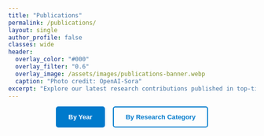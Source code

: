 ```yaml
---
title: "Publications"
permalink: /publications/
layout: single
author_profile: false
classes: wide
header:
  overlay_color: "#000"
  overlay_filter: "0.6"
  overlay_image: /assets/images/publications-banner.webp
  caption: "Photo credit: OpenAI-Sora"
excerpt: "Explore our latest research contributions published in top-tier conferences and journals."
---
```


<div class="publications-container">
  <!-- View Toggle Buttons -->
  <div class="view-toggle">
    <button id="year-view-btn" class="toggle-btn active">By Year</button>
    <button id="area-view-btn" class="toggle-btn">By Research Category</button>
  </div>

  <!-- Publications Content -->
  <div id="publications-content"></div>
</div>

<script>
// Centralized publications data - UPDATE ONLY HERE when adding new papers
const publicationsData = [
  {
    year: 2025,
    area: "Efficient",
    venue: "SOSP-2025",
    authors: "Yue Guan, Xinwei Qiang, Zaifeng Pan, Daniels Johnson, Yuanwei Fang, Keren Zhou, **Yuke Wang**, Wanlu Li, Yufei Ding, Adnan Aziz",
    title: "Mercury: Unlocking Multi-GPU Operator Optimization for LLMs via Remote Memory Scheduling",
    conference: "ACM Symposium on Operating Systems Principles",
    links: {
      paper: "https://storage.googleapis.com/yuke_profile/sosp25ae-paper4.pdf",
      bibtex: "https://github.com/YukeWang96/personal_page/blob/2fd849fcbd6d4fe52faacb1c6f40ae0c5d6530d6/_publications/publication.bib#L192-L197",
      code: "https://github.com/ChandlerGuan/mercury_artifact"
    }
  },
  {
    year: 2025,
    area: "Scalable",
    venue: "SOSP-2025",
    authors: "Zhengding Hu, Vibha Murthy, Zaifeng Pan, Wanlu Li, Xiaoyi Fang, Yufei Ding, **Yuke Wang**",
    title: "HedraRAG: Coordinating LLM Generation and Database Retrieval in Heterogeneous RAG Serving",
    conference: "ACM Symposium on Operating Systems Principles",
    links: {
      paper: "https://arxiv.org/pdf/2507.09138",
      bibtex: "https://github.com/YukeWang96/personal_page/blob/bda879dff0ec73d182b7dd38903ed752cd63b8c7/_publications/publication.bib#L185-L190",
      code: "https://github.com/Leo9660/HedraRAG_AE.git"
    }
  },
  {
    year: 2025,
    area: "Scalable",
    venue: "OSDI-2025",
    authors: "Zhuang Wang, Zhaozhuo Xu, Jingyi Xi, **Yuke Wang**, Anshumali Shrivastava, T. S. Eugene Ng",
    title: "Zen: Empowering Distributed Training with Sparsity-driven Data Synchronization",
    conference: "USENIX Symposium on Operating Systems Design and Implementation",
    links: {
      paper: "https://www.usenix.org/system/files/osdi25-wang-zhuang.pdf",
      bibtex: "https://github.com/YukeWang96/personal_page/blob/af257edf7012b72f4409eedeba8b2d299df60e03/_publications/publication.bib#L171-L176",
      code: "https://github.com/zhuangwang93/ZEN",
      slides: "https://www.usenix.org/sites/default/files/conference/protected-files/osdi25_slides_wang_zhuang.pdf"
    }
  },
  {
    year: 2025,
    area: "Efficient",
    venue: "USENIX ATC-2025",
    authors: "**Yuke Wang**, Boyuan Feng, Zheng Wang, Guyue Huang, Tong Geng, Ang Li, Yufei Ding",
    title: "GMI-DRL: Empowering Multi-GPU DRL with Adaptive-Grained Parallelism",
    conference: "USENIX Annual Technical Conference",
    links: {
      paper: "https://www.usenix.org/system/files/atc25-wang-yuke.pdf",
      bibtex: "https://github.com/YukeWang96/personal_page/blob/af257edf7012b72f4409eedeba8b2d299df60e03/_publications/publication.bib#L178-L183",
      code: "https://gitlab.com/YK-Wang96/gmi-drl-ae",
      slides: "https://storage.googleapis.com/yuke_profile/atc25-GMI-DRL_wang.pdf"
    }
  },
  {
    year: 2024,
    area: "Scalable",
    venue: "USENIX ATC-2024",
    authors: "Zheng Wang, **Yuke Wang**, Boyuan Feng, Guyue Huang, Dheevatsa Mudigere, Bharath Muthiah, Ang Li, Yufei Ding",
    title: "OPER: Optimality-Guided Embedding Table Parallelization for Large-scale Recommendation Model",
    conference: "USENIX Annual Technical Conference",
    links: {
      paper: "https://storage.googleapis.com/yuke_profile/ATC2024_OPER.pdf",
      bibtex: "https://github.com/YukeWang96/personal_page/blob/68e4be5678b07ae405a286d842116e7c53c8051a/_publications/publication.bib#L164-L169"
    }
  },
  {
    year: 2024,
    area: "Efficient",
    venue: "ASPLOS-2024",
    authors: "Zheng Wang, **Yuke Wang**, Jiaqi Deng, Da Zheng, Ang Li, Yufei Ding",
    title: "RAP: Resource-aware Automated GPU Sharing for Multi-GPU Recommendation Model Training and Input Preprocessing",
    conference: "ACM International Conference on Architectural Support for Programming Languages and Operating Systems",
    links: {
      paper: "https://storage.googleapis.com/yuke_profile/ASPLOS24_RAP.pdf",
      bibtex: "https://github.com/YukeWang96/personal_page/blob/56ed1be966fee4c0f452bd878d3f7837004eac96/_publications/publication.bib#L157-L162",
      code: "https://github.com/Ash-Zheng/RAP-artifacts"
    }
  },
  {
    year: 2024,
    area: "Secure",
    venue: "ASPLOS-2024",
    authors: "Boyuan Feng, Zheng Wang, **Yuke Wang**, Shu Yang, Yufei Ding",
    title: "ZENO: A Type-based Optimization Framework for Zero-Knowledge Neural Network Inference",
    conference: "ACM International Conference on Architectural Support for Programming Languages and Operating Systems",
    links: {
      paper: "https://storage.googleapis.com/yuke_profile/asplos24spring-final48.pdf",
      bibtex: "https://github.com/YukeWang96/personal_page/blob/642f71bbf15e260224fabf5b22967c36b69ba932/_publications/publication.bib#L150-L155",
      code: "https://github.com/BoyuanFeng/ZENO"
    }
  },
  {
    year: 2023,
    area: "Efficient",
    venue: "OSDI-2023",
    authors: "**Yuke Wang**, Boyuan Feng, Zheng Wang, Tong Geng, Ang Li, Kevin Barker, Yufei Ding",
    title: "MGG: Accelerating Graph Neural Networks with Fine-grained intra-kernel Communication-Computation Pipelining on Multi-GPU Platforms",
    conference: "USENIX Symposium on Operating Systems Design and Implementation",
    links: {
      paper: "https://www.usenix.org/system/files/osdi23-wang-yuke.pdf",
      bibtex: "https://github.com/YukeWang96/personal_page/blob/2ffc81e0832a8e7901d7d34c27c33868f9396f03/_publications/publication.bib#L143-L148",
      code: "https://github.com/YukeWang96/MGG-OSDI23-AE.git",
      slides: "https://storage.googleapis.com/yuke_profile/osdi23_slides_wang.pdf",
      video: "https://www.youtube.com/watch?v=HwykXVSa5hI"
    }
  },
  {
    year: 2023,
    area: "Efficient",
    venue: "USENIX ATC-2023",
    authors: "**Yuke Wang**, Boyuan Feng, Zheng Wang, Guyue Huang, Yufei Ding",
    title: "TC-GNN: Bridging Sparse GNN Computation and Dense Tensor Cores on GPUs",
    conference: "USENIX Annual Technical Conference",
    links: {
      paper: "https://www.usenix.org/system/files/atc23-wang-yuke.pdf",
      bibtex: "https://github.com/YukeWang96/personal_page/blob/1c3e27bb4a31ba2c40315179575fc3a21a1ef35d/_publications/publication.bib#L115-L120",
      code: "https://github.com/YukeWang96/TCGNN-Pytorch",
      slides: "https://storage.googleapis.com/yuke_profile/atc23_TC-GNN_wang_final.pdf",
      video: "https://www.youtube.com/watch?v=Et-kBEnry5Y"
    }
  },
  // Add more publications here following the same structure...
];

// Research areas mapping
const researchAreas = {
  "Efficient": [],
  "Scalable": [],
  "Secure": []
};

// Generate publication HTML
function generatePublicationHTML(pub) {
  const linksHTML = Object.entries(pub.links).map(([type, url]) => {
    const linkText = type.charAt(0).toUpperCase() + type.slice(1);
    return `<a href="${url}">[${linkText}]</a>`;
  }).join(' ');

  // Convert **text** to <strong>text</strong>
  const authorsHTML = pub.authors.replace(/\*\*(.*?)\*\*/g, '<strong>$1</strong>');

  return `
    <div class="publication-item">
      <strong>[${pub.venue}]</strong> ${authorsHTML}<br>
      <em>${pub.title}</em><br>
      ${pub.conference}.<br>
      ${linksHTML}
    </div>
  `;
}

// Render publications by year
function renderByYear() {
  const yearGroups = {};
  publicationsData.forEach(pub => {
    if (!yearGroups[pub.year]) yearGroups[pub.year] = [];
    yearGroups[pub.year].push(pub);
  });

  const sortedYears = Object.keys(yearGroups).sort((a, b) => b - a);
  
  let html = '';
  sortedYears.forEach(year => {
    html += `<h2>${year}</h2>`;
    yearGroups[year].forEach(pub => {
      html += generatePublicationHTML(pub);
    });
  });

  document.getElementById('publications-content').innerHTML = html;
}

// Render publications by research area
function renderByArea() {
  const areaGroups = {};
  publicationsData.forEach(pub => {
    if (!areaGroups[pub.area]) areaGroups[pub.area] = [];
    areaGroups[pub.area].push(pub);
  });

  const sortedAreas = Object.keys(areaGroups).sort();
  
  let html = '';
  sortedAreas.forEach(area => {
    html += `<h2 id="${area.toLowerCase()}">${area}</h2>`;
    // Sort publications within each area by year (descending)
    areaGroups[area].sort((a, b) => b.year - a.year).forEach(pub => {
      html += generatePublicationHTML(pub);
    });
  });

  document.getElementById('publications-content').innerHTML = html;
}

// Toggle view functionality
document.addEventListener('DOMContentLoaded', function() {
  const yearBtn = document.getElementById('year-view-btn');
  const areaBtn = document.getElementById('area-view-btn');

  // Check if there's a hash in the URL indicating a specific category
  const hash = window.location.hash.substring(1); // Remove the # symbol
  const validCategories = ['efficient', 'scalable', 'secure'];
  
  if (hash && validCategories.includes(hash.toLowerCase())) {
    // Switch to area view and scroll to the specific category
    areaBtn.classList.add('active');
    yearBtn.classList.remove('active');
    renderByArea();
    
    // Scroll to the specific category after a brief delay to ensure rendering is complete
    setTimeout(() => {
      const categoryElement = document.getElementById(hash.toLowerCase());
      if (categoryElement) {
        categoryElement.scrollIntoView({ behavior: 'smooth', block: 'start' });
      }
    }, 100);
  } else {
    // Default render by year
    renderByYear();
  }

  yearBtn.addEventListener('click', function() {
    yearBtn.classList.add('active');
    areaBtn.classList.remove('active');
    renderByYear();
    // Clear any hash from URL
    history.pushState('', document.title, window.location.pathname + window.location.search);
  });

  areaBtn.addEventListener('click', function() {
    areaBtn.classList.add('active');
    yearBtn.classList.remove('active');
    renderByArea();
  });
});
</script>

<style>
.publications-container {
  max-width: 100%;
  margin: 0 auto;
}

.view-toggle {
  display: flex;
  justify-content: center;
  margin-bottom: 2rem;
  gap: 1rem;
}

.toggle-btn {
  padding: 0.75rem 1.5rem;
  border: 2px solid #007acc;
  background-color: transparent;
  color: #007acc;
  cursor: pointer;
  border-radius: 5px;
  font-weight: 600;
  transition: all 0.3s ease;
}

.toggle-btn:hover {
  background-color: #007acc;
  color: white;
}

.toggle-btn.active {
  background-color: #007acc;
  color: white;
}

.publication-item {
  margin-bottom: 1.5rem;
  padding-bottom: 1rem;
  border-bottom: 1px solid #eee;
}

.publication-item:last-child {
  border-bottom: none;
}

.publication-item strong {
  color: #007acc;
}

.publication-item em {
  color: #333;
  font-style: italic;
}

.publication-item a {
  color: #007acc;
  text-decoration: none;
  margin-right: 0.5rem;
}

.publication-item a:hover {
  text-decoration: underline;
}

h2 {
  color: #2c3e50;
  border-bottom: 2px solid #007acc;
  padding-bottom: 0.5rem;
  margin-top: 2rem;
  margin-bottom: 1.5rem;
}

@media (max-width: 768px) {
  .view-toggle {
    flex-direction: column;
    align-items: center;
  }
  
  .toggle-btn {
    width: 200px;
  }
}
</style>

